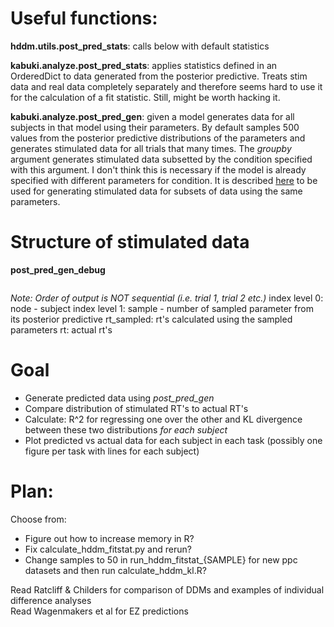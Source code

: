 # Useful functions:

**hddm.utils.post_pred_stats**: calls below with default statistics  

**kabuki.analyze.post_pred_stats**: applies statistics defined in an OrderedDict to data generated from the posterior predictive. Treats stim data and real data completely separately and therefore seems hard to use it for the calculation of a fit statistic. Still, might be worth hacking it.

**kabuki.analyze.post_pred_gen**: given a model generates data for all subjects in that model using their parameters. By default samples 500 values from the posterior predictive distributions of the parameters and generates stimulated data for all trials that many times. The *groupby* argument generates stimulated data subsetted by the condition specified with this argument. I don't think this is necessary if the model is already specified with different parameters for condition. It is described [here](http://ski.clps.brown.edu/hddm_docs/tutorial_post_pred.html) to be used for generating stimulated data for subsets of data using the same parameters.

# Structure of stimulated data

**post_pred_gen_debug**

```

```
*Note: Order of output is NOT sequential (i.e. trial 1, trial 2 etc.)*
index level 0: node - subject
index level 1: sample - number of sampled parameter from its posterior predictive
rt_sampled: rt's calculated using the sampled parameters
rt: actual rt's

# Goal

- Generate predicted data using *post_pred_gen*  
- Compare distribution of stimulated RT's to actual RT's  
- Calculate: R^2 for regressing one over the other and KL divergence between these two distributions *for each subject*  
- Plot predicted vs actual data for each subject in each task (possibly one figure per task with lines for each subject)

# Plan:

Choose from:
- Figure out how to increase memory in R?
- Fix calculate_hddm_fitstat.py and rerun?
- Change samples to 50 in run_hddm_fitstat_{SAMPLE} for new ppc datasets and then run calculate_hddm_kl.R?

Read Ratcliff & Childers for comparison of DDMs and examples of individual difference analyses  
Read Wagenmakers et al for EZ predictions  
